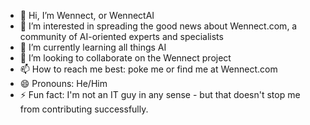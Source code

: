 - 👋 Hi, I’m Wennect, or WennectAI
- 👀 I’m interested in spreading the good news about Wennect.com, a community of AI-oriented experts and specialists
- 🌱 I’m currently learning all things AI
- 💞️ I’m looking to collaborate on the Wennect project
- 📫 How to reach me best: poke me or find me at Wennect.com
- 😄 Pronouns: He/Him
- ⚡ Fun fact: I'm not an IT guy in any sense - but that doesn't stop me from contributing successfully. 

<!---
WennectAI/WennectAI is a ✨ special ✨ repository because its `README.md` (this file) appears on your GitHub profile.
You can click the Preview link to take a look at your changes.
--->
